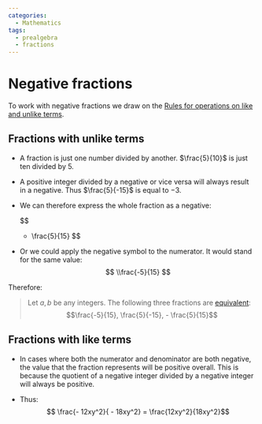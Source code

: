 ```yaml
---
categories:
  - Mathematics
tags:
  - prealgebra
  - fractions
---
```


# Negative fractions

To work with negative fractions we draw on the [Rules for operations on like and unlike terms](Rules%20for%20operations%20on%20like%20and%20unlike%20terms.md).

## Fractions with unlike terms

- A fraction is just one number divided by another. $\frac{5}{10}$ is just ten divided by 5.

- A positive integer divided by a negative or vice versa will always result in a negative. Thus $\frac{5}{-15}$ is equal to $-3$.

- We can therefore express the whole fraction as a negative:

  $$
  -	\frac{5}{15}
  $$

- Or we could apply the negative symbol to the numerator. It would stand for the same value:
  $$
  \\frac{-5}{15}
  $$

Therefore:

> Let $a,b$ be any integers. The following three fractions are [equivalent](Equivalent%20fractions.md): $$\frac{-5}{15}, \frac{5}{-15}, - \frac{5}{15}$$

## Fractions with like terms

- In cases where both the numerator and denominator are both negative, the value that the fraction represents will be positive overall. This is because the quotient of a negative integer divided by a negative integer will always be positive.

- Thus: $$ \frac{- 12xy^2}{ - 18xy^2} = \frac{12xy^2}{18xy^2}$$
